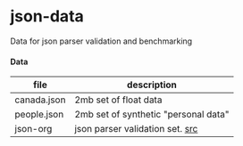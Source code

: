 # json-data

Data for json parser validation and benchmarking


#### Data

file           | description
---------------|-----------
canada.json    | 2mb set of float data 
people.json    | 2mb set of synthetic "personal data" 
json-org       | json parser validation set. [src](http://www.json.org/JSON_checker/test.zip) 
